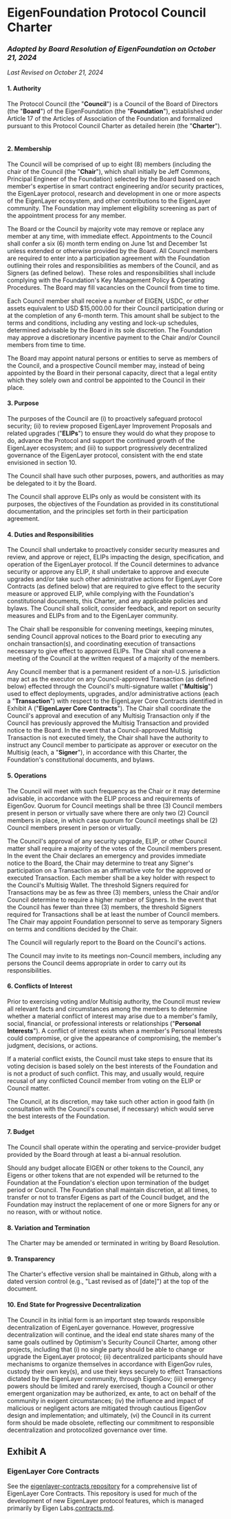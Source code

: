 # **EigenFoundation Protocol Council Charter**

### *Adopted by Board Resolution of EigenFoundation on October 21, 2024*

*Last Revised on October 21, 2024*
#### **1. Authority**

The Protocol Council (the \"**Council**\") is a Council of the Board of
Directors (the "**Board**\") of the EigenFoundation (the
\"**Foundation**\"), established under Article 17 of the Articles of
Association of the Foundation and formalized pursuant to this Protocol
Council Charter as detailed herein (the \"**Charter**\").   

#### **2. Membership**

The Council will be comprised of up to eight (8) members (including the
chair of the Council (the \"**Chair**\"), which shall initially be Jeff
Commons, Principal Engineer of the Foundation) selected by the Board
based on each member's expertise in smart contract engineering and/or
security practices, the EigenLayer protocol, research and development in
one or more aspects of the EigenLayer ecosystem, and other contributions
to the EigenLayer community. The Foundation may implement eligibility
screening as part of the appointment process for any member.

The Board or the Council by majority vote may remove or replace any
member at any time, with immediate effect. Appointments to the Council
shall confer a six (6) month term ending on June 1st and December 1st
unless extended or otherwise provided by the Board. All Council members
are required to enter into a participation agreement with the Foundation
outlining their roles and responsibilities as members of the Council,
and as Signers (as defined below).  These roles and responsibilities
shall include complying with the Foundation's Key Management Policy &
Operating Procedures. The Board may fill vacancies on the Council from
time to time.  

Each Council member shall receive a number of EIGEN, USDC, or other
assets equivalent to USD \$15,000.00 for their Council participation
during or at the completion of any 6-month term. This amount shall be
subject to the terms and conditions, including any vesting and lock-up
schedules, determined advisable by the Board in its sole discretion. The
Foundation may approve a discretionary incentive payment to the Chair
and/or Council members from time to time.  

The Board may appoint natural persons or entities to serve as members of
the Council, and a prospective Council member may, instead of being
appointed by the Board in their personal capacity, direct that a legal
entity which they solely own and control be appointed to the Council in
their place.  

#### **3. Purpose**

The purposes of the Council are (i) to proactively safeguard protocol
security; (ii) to review proposed EigenLayer Improvement Proposals and
related upgrades ("**ELIPs**") to ensure they would do what they propose
to do, advance the Protocol and support the continued growth of the
EigenLayer ecosystem; and (iii) to support progressively decentralized
governance of the EigenLayer protocol, consistent with the end state
envisioned in section 10.

The Council shall have such other purposes, powers, and authorities as
may be delegated to it by the Board. 

The Council shall approve ELIPs only as would be consistent with its
purposes, the objectives of the Foundation as provided in its
constitutional documentation, and the principles set forth in their
participation agreement.   

#### **4. Duties and Responsibilities**

The Council shall undertake to proactively consider security measures
and review, and approve or reject, ELIPs impacting the design,
specification, and operation of the EigenLayer protocol. If the Council
determines to advance security or approve any ELIP, it shall undertake
to approve and execute upgrades and/or take such other administrative
actions for EigenLayer Core Contracts (as defined below) that are
required to give effect to the security measure or approved ELIP, while
complying with the Foundation\'s constitutional documents, this Charter,
and any applicable policies and bylaws. The Council shall solicit,
consider feedback, and report on security measures and ELIPs from and to
the EigenLayer community.

The Chair shall be responsible for convening meetings, keeping minutes,
sending Council approval notices to the Board prior to executing any
onchain transaction(s), and coordinating execution of transactions
necessary to give effect to approved ELIPs. The Chair shall convene a
meeting of the Council at the written request of a majority of the
members.

Any Council member that is a permanent resident of a non-U.S.
jurisdiction may act as the executor on any Council-approved Transaction
(as defined below) effected through the Council's multi-signature wallet
("**Multisig**") used to effect deployments, upgrades, and/or
administrative actions (each a "**Transaction**") with respect to the
EigenLayer Core Contracts identified in Exhibit A ("**EigenLayer Core
Contracts**"). The Chair shall coordinate the Council's approval and
execution of any Multisig Transaction only if the Council has previously
approved the Multisig Transaction and provided notice to the Board. In
the event that a Council-approved Multisig Transaction is not executed
timely, the Chair shall have the authority to instruct any Council
member to participate as approver or executor on the Multisig (each, a
"**Signer**"), in accordance with this Charter, the Foundation's
constitutional documents, and bylaws.

#### **5. Operations**

The Council will meet with such frequency as the Chair or it may
determine advisable, in accordance with the ELIP process and
requirements of EigenGov. Quorum for Council meetings shall be three (3)
Council members present in person or virtually save where there are only
two (2) Council members in place, in which case quorum for Council
meetings shall be (2) Council members present in person or virtually.

The Council's approval of any security upgrade, ELIP, or other Council
matter shall require a majority of the votes of the Council members
present. In the event the Chair declares an emergency and provides
immediate notice to the Board, the Chair may determine to treat any
Signer's participation on a Transaction as an affirmative vote for the
approved or executed Transaction. Each member shall be a key holder with
respect to the Council's Multisig Wallet. The threshold Signers required
for Transactions may be as few as three (3) members, unless the Chair
and/or Council determine to require a higher number of Signers. In the
event that the Council has fewer than three (3) members, the threshold
Signers required for Transactions shall be at least the number of
Council members. The Chair may appoint Foundation personnel to serve as
temporary Signers on terms and conditions decided by the Chair.   

The Council will regularly report to the Board on the Council's
actions.  

The Council may invite to its meetings non-Council members, including
any persons the Council deems appropriate in order to carry out its
responsibilities.  

#### **6. Conflicts of Interest**

Prior to exercising voting and/or Multisig authority, the Council must
review all relevant facts and circumstances among the members to
determine whether a material conflict of interest may arise due to a
member's family, social, financial, or professional interests
or relationships ("**Personal Interests**"). A conflict of interest
exists when a member's Personal Interests could compromise, or give the
appearance of compromising, the member's judgment, decisions, or
actions.

If a material conflict exists, the Council must take steps to ensure
that its voting decision is based solely on the best interests of the
Foundation and is not a product of such conflict. This may, and usually
would, require recusal of any conflicted Council member from voting on
the ELIP or Council matter.  

The Council, at its discretion, may take such other action in good faith
(in consultation with the Council\'s counsel, if necessary) which would
serve the best interests of the Foundation. 

#### **7. Budget**

The Council shall operate within the operating and service-provider
budget provided by the Board through at least a bi-annual resolution.

Should any budget allocate EIGEN or other tokens to the Council, any
Eigens or other tokens that are not expended will be returned to the
Foundation at the Foundation's election upon termination of the budget
period or Council. The Foundation shall maintain discretion, at all
times, to transfer or not to transfer Eigens as part of the Council
budget, and the Foundation may instruct the replacement of one or more
Signers for any or no reason, with or without notice.  

#### **8. Variation and Termination**

The Charter may be amended or terminated in writing by Board Resolution.

#### **9. Transparency**

The Charter's effective version shall be maintained in Github, along
with a dated version control (e.g., "Last revised as of \[date\]") at
the top of the document.

#### **10. End State for Progressive Decentralization**

The Council in its initial form is an important step towards responsible
decentralization of EigenLayer governance. However, progressive
decentralization will continue, and the ideal end state shares many of
the same goals outlined by Optimism's Security Council Charter, among
other projects, including that (i) no single party should be able to
change or upgrade the EigenLayer protocol; (ii) decentralized
participants should have mechanisms to organize themselves in accordance
with EigenGov rules, custody their own key(s), and use their keys
securely to effect Transactions dictated by the EigenLayer community,
through EigenGov; (iii) emergency powers should be limited and rarely
exercised, though a Council or other emergent organization may be
authorized, ex ante, to act on behalf of the community in exigent
circumstances; (iv) the influence and impact of malicious or negligent
actors are mitigated through cautious EigenGov design and
implementation; and ultimately, (vi) the Council in its current form
should be made obsolete, reflecting our commitment to responsible
decentralization and protocolized governance over time.

## **Exhibit A**

### **EigenLayer Core Contracts**

See the [eigenlayer-contracts repository](https://github.com/Layr-Labs/eigenlayer-contracts/blob/dev/README.md#deployments) for a comprehensive list of EigenLayer Core Contracts. This repository is used for much of the development of new EigenLayer protocol features, which is managed primarily by Eigen Labs.[contracts.md](/contracts.md). 
